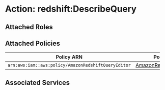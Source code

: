 # Action: redshift:DescribeQuery

## Attached Roles

## Attached Policies

| Policy ARN | Policy Name |
|------------|-------------|
| `arn:aws:iam::aws:policy/AmazonRedshiftQueryEditor` | [AmazonRedshiftQueryEditor](../policies.md#amazonredshiftqueryeditor) |

## Associated Services


